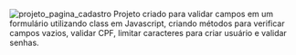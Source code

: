 ![projeto_pagina_cadastro](https://github.com/DreDev3/paginaCadastro/assets/162820365/748613fe-f7fe-44a5-a296-7a4348afb93b)
Projeto criado para validar campos em um formulário utilizando class em Javascript, criando métodos para verificar campos vazios, validar CPF, limitar caracteres para criar usuário e validar senhas.
